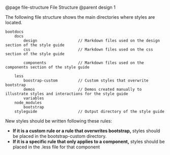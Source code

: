 @page file-structure File Structure
@parent design 1

The following file structure shows the main directories where styles are located.

```
bootdocs
    docs
        design                  // Markdown files used on the design section of the style guide
        css                     // Markdown files used on the css section of the style guide

        components              // Markdown files used on the components section of the style guide

    less
        boostrap-custom         // Custom styles that overwrite bootstrap
        demos                   // Demos created manually to illustrate styles and interactions for the style guide
        variables
    node_modules
        bootstrap
    styleguide                  // Output directory of the style guide

```

New styles should be written following these rules:

- **If it is a custom rule or a rule that overwrites bootstrap,** styles should be placed in the bootstrap-custom directory.
- **If it is a specific rule that only applies to a component,** styles should be placed in the .less file for that component
